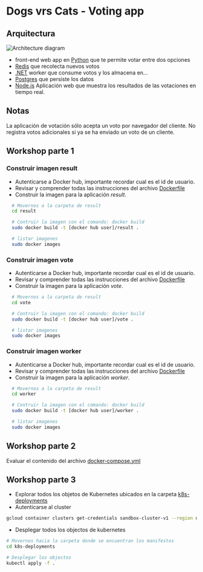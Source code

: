 # Dogs vrs Cats - Voting app

## Arquitectura

![Architecture diagram](architecture.excalidraw.png)

* front-end web app en [Python](/vote) que te permite votar entre dos opciones
* [Redis](https://hub.docker.com/_/redis/) que recolecta nuevos votos
* [.NET](/worker/) worker que consume votos y los almacena en…
* [Postgres](https://hub.docker.com/_/postgres/) que persiste los datos
* [Node.js](/result) Aplicación web que muestra los resultados de las votaciones en tiempo real.
  
## Notas

La aplicación de votación sólo acepta un voto por navegador del cliente. No registra votos adicionales si ya se ha enviado un voto de un cliente.

## Workshop parte 1

### Construir imagen result

* Autenticarse a Docker hub, importante recordar cual es el id de usuario.
* Revisar y comprender todas las instrucciones del archivo [Dockerfile](result/Dockerfile)
* Construir la imagen para la aplicación *result*.

```sh
  # Movernos a la carpeta de result
  cd result

  # Contruir la imagen con el comando: docker build
  sudo docker build -t [docker hub user]/result . 

  # listar imagenes 
  sudo docker images
```

### Construir imagen vote

* Autenticarse a Docker hub, importante recordar cual es el id de usuario.
* Revisar y comprender todas las instrucciones del archivo [Dockerfile](vote/Dockerfile)
* Construir la imagen para la aplicación *vote*.

```sh
  # Movernos a la carpeta de result
  cd vote

  # Contruir la imagen con el comando: docker build
  sudo docker build -t [docker hub user]/vote . 

  # listar imagenes 
  sudo docker images
```

### Construir imagen worker

* Autenticarse a Docker hub, importante recordar cual es el id de usuario.
* Revisar y comprender todas las instrucciones del archivo [Dockerfile](worker/Dockerfile)
* Construir la imagen para la aplicación *worker*.

```sh
  # Movernos a la carpeta de result
  cd worker

  # Contruir la imagen con el comando: docker build
  sudo docker build -t [docker hub user]/worker . 

  # listar imagenes 
  sudo docker images
```

## Workshop parte 2

Evaluar el contenido del archivo [docker-compose.yml](docker-compose.yml)

## Workshop parte 3

* Explorar todos los objetos de Kubernetes ubicados en la carpeta [k8s-deployments](k8s-deployments)
* Autenticarse al cluster
  
```sh
gcloud container clusters get-credentials sandbox-cluster-v1 --region us-central1 --project wwcode-terraform-admin
```

* Desplegar todos los objectos de kubernetes

```sh
# Movernos hacia la carpeta donde se encuentran los manifestos
cd k8s-deployments 

# Desplegar los objectos
kubectl apply -f .

```
